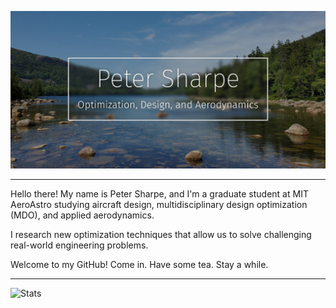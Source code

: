 ![Title Splash](https://github.com/peterdsharpe/peterdsharpe/raw/master/assets/AcadiaEdited.jpg)


-----

Hello there! My name is Peter Sharpe, and I'm a graduate student at MIT AeroAstro studying aircraft design, multidisciplinary design optimization (MDO), and applied aerodynamics. 

I research new optimization techniques that allow us to solve challenging real-world engineering problems.

Welcome to my GitHub! Come in. Have some tea. Stay a while.

-----

![Stats](https://github-readme-stats.vercel.app/api?username=peterdsharpe&show_icons=true&count_private=True)
